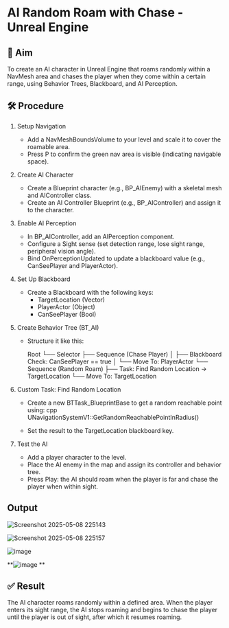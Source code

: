
# AI Random Roam with Chase - Unreal Engine

## 🎯 Aim
To create an AI character in Unreal Engine that roams randomly within a NavMesh area and chases the player when they come within a certain range, using Behavior Trees, Blackboard, and AI Perception.

## 🛠 Procedure

1. Setup Navigation
   - Add a NavMeshBoundsVolume to your level and scale it to cover the roamable area.
   - Press P to confirm the green nav area is visible (indicating navigable space).

2. Create AI Character
   - Create a Blueprint character (e.g., BP_AIEnemy) with a skeletal mesh and AIController class.
   - Create an AI Controller Blueprint (e.g., BP_AIController) and assign it to the character.

3. Enable AI Perception
   - In BP_AIController, add an AIPerception component.
   - Configure a Sight sense (set detection range, lose sight range, peripheral vision angle).
   - Bind OnPerceptionUpdated to update a blackboard value (e.g., CanSeePlayer and PlayerActor).

4. Set Up Blackboard
   - Create a Blackboard with the following keys:
     - TargetLocation (Vector)
     - PlayerActor (Object)
     - CanSeePlayer (Bool)

5. Create Behavior Tree (BT_AI)
   - Structure it like this:

     
     Root
     └── Selector
         ├── Sequence (Chase Player)
         │   ├── Blackboard Check: CanSeePlayer == true
         │   └── Move To: PlayerActor
         └── Sequence (Random Roam)
             ├── Task: Find Random Location → TargetLocation
             └── Move To: TargetLocation
     

6. Custom Task: Find Random Location
   - Create a new BTTask_BlueprintBase to get a random reachable point using:
     cpp
     UNavigationSystemV1::GetRandomReachablePointInRadius()
     
   - Set the result to the TargetLocation blackboard key.

7. Test the AI
   - Add a player character to the level.
   - Place the AI enemy in the map and assign its controller and behavior tree.
   - Press Play: the AI should roam when the player is far and chase the player when within sight.
  

## Output

![Screenshot 2025-05-08 225143](https://github.com/user-attachments/assets/0e1a725f-76a6-4fa7-a101-889c871545d2)



![Screenshot 2025-05-08 225157](https://github.com/user-attachments/assets/76b12d07-5150-4cf5-8ab8-e5118c3536f1)


![image](https://github.com/user-attachments/assets/aac9fada-353e-4369-a7a1-8037059117b9)



**![image](https://github.com/user-attachments/assets/0017652a-93f4-4168-b375-6389bb48b189)
**

## ✅ Result
The AI character roams randomly within a defined area. When the player enters its sight range, the AI stops roaming and begins to chase the player until the player is out of sight, after which it resumes roaming.
